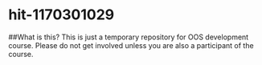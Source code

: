 # hit-1170301029

##What is this?
This is just a temporary repository for OOS development course.
Please do not get involved unless you are also a participant of the course.
